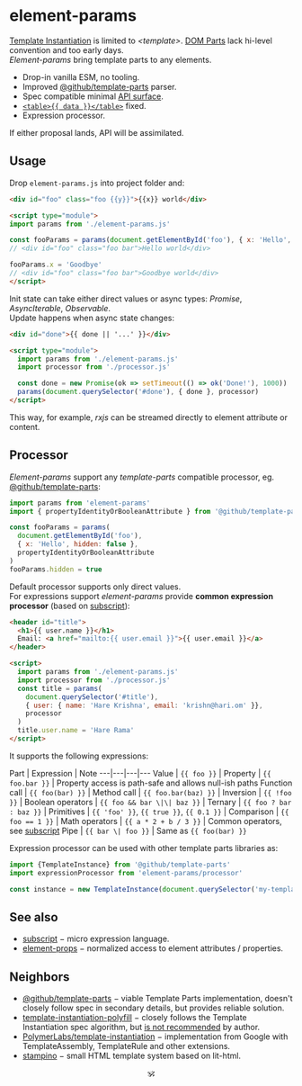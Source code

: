 # element-params

[Template Instantiation](https://github.com/w3c/webcomponents/blob/gh-pages/proposals/Template-Instantiation.md) is limited to _\<template\>_.
[DOM Parts](https://github.com/WICG/webcomponents/blob/gh-pages/proposals/DOM-Parts.md) lack hi-level convention and too early days.<br/>
_Element-params_ bring template parts to any elements.

- Drop-in vanilla ESM, no tooling.
- Improved [@github/template-parts](https://github.com/github/template-parts) parser.
- Spec compatible minimal [API surface](./src/api.js).
- [`<table>{{ data }}</table>`](https://github.com/domenic/template-parts/issues/2) fixed.
- Expression processor.
<!-- - [`<svg width={{ width }}>`](https://github.com/github/template-parts/issues/26) and other cases fixed. -->

If either proposal lands, API will be assimilated.

## Usage

Drop `element-params.js` into project folder and:

```html
<div id="foo" class="foo {{y}}">{{x}} world</div>

<script type="module">
import params from './element-params.js'

const fooParams = params(document.getElementById('foo'), { x: 'Hello', y: 'bar'})
// <div id="foo" class="foo bar">Hello world</div>

fooParams.x = 'Goodbye'
// <div id="foo" class="foo bar">Goodbye world</div>
</script>
```

Init state can take either direct values or async types: _Promise_, _AsyncIterable_, _Observable_.<br/>
Update happens when async state changes:

```html
<div id="done">{{ done || '...' }}</div>

<script type="module">
  import params from './element-params.js'
  import processor from './processor.js'

  const done = new Promise(ok => setTimeout(() => ok('Done!'), 1000))
  params(document.querySelector('#done'), { done }, processor)
</script>
```

This way, for example, _rxjs_ can be streamed directly to element attribute or content.

## Processor

_Element-params_ support any _template-parts_ compatible processor, eg. [@github/template-parts](https://github.com/github/template-parts):
<!--
```js
const parts = params(element, params, {
  createCallback(el, parts, state) {
    // ... init parts / parse expressions, eg.
    for (const part of parts) part.evaluate = parse(part.expression)
  },
  processCallback(el, parts, state) {
    // ... update parts / evaluate expressions, eg.
    for (const part of parts) part.evaluate(state)
  }
})
``` -->

<!-- Any external processor can be used with element-params, -->

```js
import params from 'element-params'
import { propertyIdentityOrBooleanAttribute } from '@github/template-parts'

const fooParams = params(
  document.getElementById('foo'),
  { x: 'Hello', hidden: false },
  propertyIdentityOrBooleanAttribute
)
fooParams.hidden = true
```

<!--
```js
export default {
  processCallback(instance, parts, state) {
    if (!state) return
    for (const part of parts) if (part.expression in state) part.value = state[part.expression]
  }
}
``` -->

Default processor supports only direct values.<br/>
For expressions support _element-params_ provide **common expression processor** (based on [subscript](https://github.com/spectjs/subscript)):

```html
<header id="title">
  <h1>{{ user.name }}</h1>
  Email: <a href="mailto:{{ user.email }}">{{ user.email }}</a>
</header>

<script>
  import params from './element-params.js'
  import processor from './processor.js'
  const title = params(
    document.querySelector('#title'),
    { user: { name: 'Hare Krishna', email: 'krishn@hari.om' }},
    processor
  )
  title.user.name = 'Hare Rama'
</script>
```

It supports the following expressions:

Part | Expression |  Note
---|---|---|---
Value | `{{ foo }}` |
Property | `{{ foo.bar }}` | Property access is path-safe and allows null-ish paths
Function call | `{{ foo(bar) }}` |
Method call | `{{ foo.bar(baz) }}` |
Inversion | `{{ !foo }}` |
Boolean operators | `{{ foo && bar \|\| baz }}` |
Ternary | `{{ foo ? bar : baz }}` |
Primitives | `{{ 'foo' }}`, `{{ true }}`, `{{ 0.1 }}` |
Comparison | `{{ foo == 1 }}` |
Math operators | `{{ a * 2 + b / 3 }}` | Common operators, see [subscript](https://github.com/spectjs/subscript)
Pipe | `{{ bar \| foo }}` | Same as `{{ foo(bar) }}`
<!-- Loop | `{{ item, idx in list }}` | `params.d` | Used for `:for` directive only -->
<!-- Spread | `{{ ...foo }}` | `params.foo` | Used to pass multiple attributes or nodes -->
<!-- Default fallback | `{{ foo || bar }}` | `params.foo`, `params.bar` | -->


Expression processor can be used with other template parts libraries as:

```js
import {TemplateInstance} from '@github/template-parts'
import expressionProcessor from 'element-params/processor'

const instance = new TemplateInstance(document.querySelector('my-template'), {}, expressionProcessor)
```

<!--
### Loops

Iteration is organized via `:for` directive:

```html
<ul>
  <li :for="{{ item, index in items }}" id="item-{{ index }}">{{ item.text }}</li>
</ul>
```

Note that `index` starts with `1`, not `0`.

Cases:

```html
<li :for="{{ item, index in array }}">
<li :for="{{ key, value, index in object }}">
<li :for="{{ count in number }}">
```

### Conditions

Conditionals can be organized either as ternary template part or via `:if`, `:else-if`, `:else` directives.

For text variants ternary operator is shorter:

```html
<span>Status: {{ status === 0 ? 'Active' : 'Inactive' }}</span>
```

To optionally display an element, use `:if`-`:else-if`-`:else`:

```html
<span :if="{{ status === 0 }}">Inactive</span>
<span :else-if="{{ status === 1 }}">Active</span>
<span :else>Finished</span>
```
-->


## See also

* [subscript](https://github.com/spectjs/subscript) − micro expression language.
* [element-props](https://github.com/spectjs/element-props) − normalized access to element attributes / properties.
<!-- * [define-element](https://github.com/spectjs/define-element) − declarative custom elements. -->

## Neighbors

* [@github/template-parts](https://github.com/github/template-parts) − viable Template Parts implementation, doesn't closely follow spec in secondary details, but provides reliable solution.
* [template-instantiation-polyfill](https://github.com/bennypowers/template-instantiation-polyfill#readme) − closely follows the Template Instantiation spec algorithm, but [is not recommended](https://github.com/bennypowers/template-instantiation-polyfill/pull/2#issuecomment-1004110993) by author.
* [PolymerLabs/template-instantiation](https://github.com/PolymerLabs/template-instantiation) − implementation from Google with TemplateAssembly, TemplateRule and other extensions.
* [stampino](https://www.npmjs.com/package/stampino) − small HTML template system based on lit-html.

<p align="center">🕉<p>
